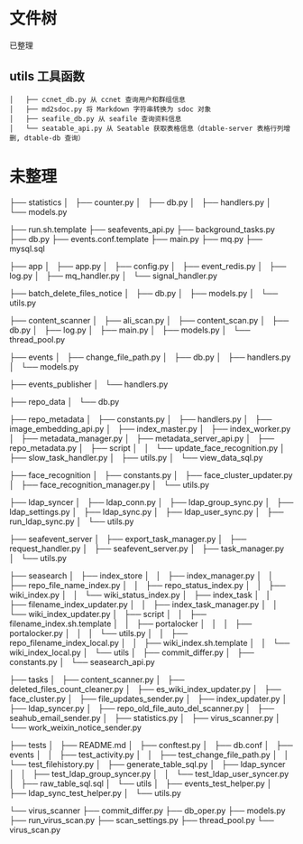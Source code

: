 # 文件树

已整理

## utils 工具函数

```
│   ├── ccnet_db.py 从 ccnet 查询用户和群组信息
│   ├── md2sdoc.py 将 Markdown 字符串转换为 sdoc 对象
│   ├── seafile_db.py 从 seafile 查询资料信息
│   └── seatable_api.py 从 Seatable 获取表格信息（dtable-server 表格行列增删, dtable-db 查询）
```



# 未整理

├── statistics
│   ├── counter.py
│   ├── db.py
│   ├── handlers.py
│   └── models.py


├── run.sh.template
├── seafevents_api.py
├── background_tasks.py
├── db.py
├── events.conf.template
├── main.py
├── mq.py
├── mysql.sql



├── app
│   ├── app.py
│   ├── config.py
│   ├── event_redis.py
│   ├── log.py
│   ├── mq_handler.py
│   └── signal_handler.py


├── batch_delete_files_notice
│   ├── db.py
│   ├── models.py
│   └── utils.py


├── content_scanner
│   ├── ali_scan.py
│   ├── content_scan.py
│   ├── db.py
│   ├── log.py
│   ├── main.py
│   ├── models.py
│   └── thread_pool.py


├── events
│   ├── change_file_path.py
│   ├── db.py
│   ├── handlers.py
│   └── models.py


├── events_publisher
│   └── handlers.py






├── repo_data
│   └── db.py


├── repo_metadata
│   ├── constants.py
│   ├── handlers.py
│   ├── image_embedding_api.py
│   ├── index_master.py
│   ├── index_worker.py
│   ├── metadata_manager.py
│   ├── metadata_server_api.py
│   ├── repo_metadata.py
│   ├── script
│   │   └── update_face_recognition.py
│   ├── slow_task_handler.py
│   ├── utils.py
│   └── view_data_sql.py

├── face_recognition
│   ├── constants.py
│   ├── face_cluster_updater.py
│   ├── face_recognition_manager.py
│   └── utils.py


├── ldap_syncer
│   ├── ldap_conn.py
│   ├── ldap_group_sync.py
│   ├── ldap_settings.py
│   ├── ldap_sync.py
│   ├── ldap_user_sync.py
│   ├── run_ldap_sync.py
│   └── utils.py


├── seafevent_server
│   ├── export_task_manager.py
│   ├── request_handler.py
│   ├── seafevent_server.py
│   ├── task_manager.py
│   └── utils.py


├── seasearch
│   ├── index_store
│   │   ├── index_manager.py
│   │   ├── repo_file_name_index.py
│   │   ├── repo_status_index.py
│   │   ├── wiki_index.py
│   │   └── wiki_status_index.py
│   ├── index_task
│   │   ├── filename_index_updater.py
│   │   ├── index_task_manager.py
│   │   └── wiki_index_updater.py
│   ├── script
│   │   ├── filename_index.sh.template
│   │   ├── portalocker
│   │   │   ├── portalocker.py
│   │   │   └── utils.py
│   │   ├── repo_filename_index_local.py
│   │   ├── wiki_index.sh.template
│   │   └── wiki_index_local.py
│   └── utils
│       ├── commit_differ.py
│       ├── constants.py
│       └── seasearch_api.py


├── tasks
│   ├── content_scanner.py
│   ├── deleted_files_count_cleaner.py
│   ├── es_wiki_index_updater.py
│   ├── face_cluster.py
│   ├── file_updates_sender.py
│   ├── index_updater.py
│   ├── ldap_syncer.py
│   ├── repo_old_file_auto_del_scanner.py
│   ├── seahub_email_sender.py
│   ├── statistics.py
│   ├── virus_scanner.py
│   └── work_weixin_notice_sender.py


├── tests
│   ├── README.md
│   ├── conftest.py
│   ├── db.conf
│   ├── events
│   │   ├── test_activity.py
│   │   ├── test_change_file_path.py
│   │   └── test_filehistory.py
│   ├── generate_table_sql.py
│   ├── ldap_syncer
│   │   ├── test_ldap_group_syncer.py
│   │   └── test_ldap_user_syncer.py
│   ├── raw_table_sql.sql
│   └── utils
│       ├── events_test_helper.py
│       ├── ldap_sync_test_helper.py
│       └── utils.py

└── virus_scanner
    ├── commit_differ.py
    ├── db_oper.py
    ├── models.py
    ├── run_virus_scan.py
    ├── scan_settings.py
    ├── thread_pool.py
    └── virus_scan.py
